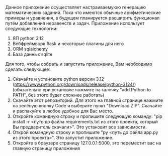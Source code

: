 Данное приложение осуществляет настраиваемуюю генерацию математических заданий. Пока что имеются обычные арифметические примеры и уравнения, в будущем планируется расширить функционал путём добавления неравенств и задач. Приложение использует следующие технологии:
1. ЯП python 3.12
2. Вебфреймворк flask и некоторые плагины для него
3. ORM sqlalchemy
4. База данных sqlite

Для того, чтобы собрать и запустить приложение, Вам необходимо сделать следующее:
1. Скачайте и установите python версии 3.12 (https://www.python.org/downloads/release/python-3124/) (обязательно при установке нажмите на галочку "add Python to PATH", без этого будет сложнее работать)
2. Скачайте этот репозиторий. Для этого на главной странице нажмите на зелёную кнопку Code и выберите пункт "Download ZIP". Скачайте и распакуйте в любое удобное для Вас место.
3. Откройте командную строку и пропишите следующую команду: "pip install -r <путь до файла requirements.txt из этого проекта, который Вы предваритель скачали>". Это установит все зависимости.
4. Открой командную строку и пропишите "py <путь до файла app.py из этого проекта>". Это запустит приложение.
5. Откройте в браузере страницу 127.0.0.1:5000, это переместит вас на главную страницу приложения
